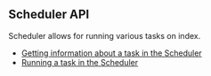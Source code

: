## Scheduler API

Scheduler allows for running various tasks on index.

* [Getting information about a task in the Scheduler](get_status.md)
* [Running a task in the Scheduler](run.md)
